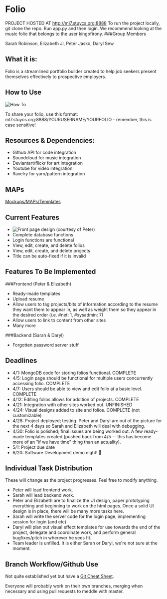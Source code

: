 Folio
=========
PROJECT HOSTED AT http://ml7.stuycs.org:8888
To run the project locally, git clone the repo. Run app.py and then login. We recommend looking at the music folio that belongs to the user kingofirony. 
###Group Members

Sarah Robinson, Elizabeth Ji, Peter Jasko, Daryl Sew

What it is:  
-----------
Folio is a streamlined portfolio builder created to help job seekers present themselves effectively to prospective employers.  

How to Use
----------
![How To](http://i.imgur.com/j5jEqRw.jpg)

To share your folio, use this format: ml7.stuycs.org:8888/YOURUSERNAME/YOURFOLIO - remember, this is case sensitive!

Resources & Dependencies:
------------------------
*   Github API for code integration  
*   Soundcloud for music integration
*   Deviantart/flickr for art integration
*   Youtube for video integration
*   Ravelry for yarn/pattern integration

MAPs
----
[Mockups/MAPs/Templates](http://imgur.com/a/Tj71m)

Current Features
----------------
*   ![Front page design](http://i1322.photobucket.com/albums/u568/Daryl_LikeaBoshkosh/ScreenShot2013-03-25at105308PM1_zpsb15aa15b.png) (courtesy of Peter)
*   Complete database functions  
*   Login functions are functional
*   View, edit, create, and delete folios
*   View, edit, create, and delete projects
*   Title can be auto-fixed if it is invalid


Features To Be Implemented
--------------------------

###Frontend  (Peter & Elizabeth) 
*   Ready-made templates
*   Upload resume  
*   Allow users to tag projects/bits of information according to the resume they want them to appear in, as well as weight them so they appear in the desired order (i.e. #net: 1, #sysadmin: 7)  
*   Allow users to link to content from other sites   
*   Many more

###Backend  (Sarah & Daryl)
*   Forgotten password server stuff

Deadlines
---------

*    4/1: MongoDB code for storing folios functional.  COMPLETE
*    4/5: Login page should be functional for multiple users concurrently accessing folio. COMPLETE
*    4/7: Users should be able to view and edit folio at a basic level. COMPLETE
*    4/12: Editing folios allows for addition of projects. COMPLETE
*    4/21: Integration with other sites worked out. UNFINISHED
*    4/24: Visual designs added to site and folios.  COMPLETE (not customizable)
*    4/28: Project deployed; testing. Peter and Daryl are out of the picture for the next 4 days so Sarah and Elizabeth will deal with debugging.
*    4/30: Folio is polished; final issues are being worked out.  A few ready-made templates created (pushed back from 4/5 -- this has become more of an "if we have time" thing than an actuality).
*    5/1: Project due date  
*    6/20: Software Development demo night!



Individual Task Distribution
----------------------------
These will change as the project progresses. Feel free to modify anything. 
*   Peter will lead frontend work.
*   Sarah will lead backend work.
*   Peter and Elizabeth are to finalize the UI design, paper prototyping everything and beginning to work on the html pages. Once a solid UI design is in place, there will be many more tasks here.  
*   Sarah will write the server code for the login page, implementing session for login (and etc)
*   Daryl will plan out visual effect templates for use towards the end of the project, delegate and coordinate work, and perform general bugfixes/pitch in wherever he sees fit.
*   Team leader is unfilled. It is either Sarah or Daryl, we're not sure at the moment.

Branch Workflow/Github Use
--------------------------
Not quite established yet but have a [Git Cheat Sheet](http://byte.kde.org/~zrusin/git/git-cheat-sheet-medium.png).

Everyone will probably work on their own branches, merging when necessary and using pull requests to meddle with master.  

